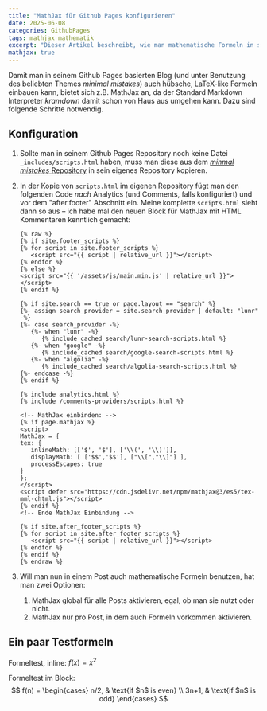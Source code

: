 ```yaml
---
title: "MathJax für Github Pages konfigurieren"
date: 2025-06-08
categories: GithubPages
tags: mathjax mathematik
excerpt: "Dieser Artikel beschreibt, wie man mathematische Formeln in sein Github Pages Blog einbauen kann."
mathjax: true
---
```


Damit man in seinem Github Pages basierten Blog (und unter Benutzung des beliebten Themes _minimal mistakes_) auch hübsche, LaTeX-like Formeln einbauen kann, bietet sich z.B. MathJax an, da der Standard Markdown Interpreter _kramdown_ damit schon von Haus aus umgehen kann. Dazu sind folgende Schritte notwendig.

## Konfiguration

1. Sollte man in seinem Github Pages Repository noch keine Datei `_includes/scripts.html` haben, muss man diese aus dem [_minmal mistakes_ Repository](https://github.com/mmistakes/minimal-mistakes/blob/master/_includes/scripts.html) in sein eigenes Repository kopieren.
2. In der Kopie von `scripts.html` im eigenen Repository fügt man den folgenden Code _nach_ Analytics (und Comments, falls konfiguriert) und vor dem "after.footer" Abschnitt ein. Meine komplette `scripts.html` sieht dann so aus – ich habe mal den neuen Block für MathJax mit HTML Kommentaren kenntlich gemacht:

   ```
   {% raw %}
   {% if site.footer_scripts %}
   {% for script in site.footer_scripts %}
      <script src="{{ script | relative_url }}"></script>
   {% endfor %}
   {% else %}
   <script src="{{ '/assets/js/main.min.js' | relative_url }}"></script>
   {% endif %}

   {% if site.search == true or page.layout == "search" %}
   {%- assign search_provider = site.search_provider | default: "lunr" -%}
   {%- case search_provider -%}
      {%- when "lunr" -%}
         {% include_cached search/lunr-search-scripts.html %}
      {%- when "google" -%}
         {% include_cached search/google-search-scripts.html %}
      {%- when "algolia" -%}
         {% include_cached search/algolia-search-scripts.html %}
   {%- endcase -%}
   {% endif %}

   {% include analytics.html %}
   {% include /comments-providers/scripts.html %}

   <!-- MathJax einbinden: -->
   {% if page.mathjax %}
   <script>
   MathJax = {
   tex: {
      inlineMath: [['$', '$'], ['\\(', '\\)']],
      displayMath: [ ['$$','$$'], ["\\[","\\]"] ],
      processEscapes: true
   }
   };
   </script>
   <script defer src="https://cdn.jsdelivr.net/npm/mathjax@3/es5/tex-mml-chtml.js"></script>
   {% endif %}
   <!-- Ende MathJax Einbindung -->

   {% if site.after_footer_scripts %}
   {% for script in site.after_footer_scripts %}
      <script src="{{ script | relative_url }}"></script>
   {% endfor %}
   {% endif %}
   {% endraw %}
   ```

3. Will man nun in einem Post auch mathematische Formeln benutzen, hat man zwei Optionen:
   1. MathJax global für alle Posts aktivieren, egal, ob man sie nutzt oder nicht.
   2. MathJax nur pro Post, in dem auch Formeln vorkommen aktivieren.

## Ein paar Testformeln

Formeltest, inline: $f(x) = x^2$

Formeltest im Block:
$$
    f(n) =
      \begin{cases}
      n/2,  & \text{if $n$ is even} \\
      3n+1, & \text{if $n$ is odd}
      \end{cases}
$$

